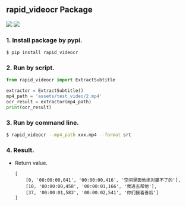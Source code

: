 ## rapid_videocr Package
<p>
    <a href=""><img src="https://img.shields.io/badge/Python->=3.7,<=3.10-aff.svg"></a>
    <a href=""><img src="https://img.shields.io/badge/OS-Linux%2C%20Win%2C%20Mac-pink.svg"></a>
</p>


### 1. Install package by pypi.
```bash
$ pip install rapid_videocr
```

### 2. Run by script.
```python
from rapid_videocr import ExtractSubtitle

extractor = ExtractSubtitle()
mp4_path = 'assets/test_video/2.mp4'
ocr_result = extractor(mp4_path)
print(ocr_result)
```

### 3. Run by command line.
```bash
$ rapid_videocr --mp4_path xxx.mp4 --format srt
```

### 4. Result.
- Return value.
    ```text
    [
        [0, '00:00:00,041', '00:00:00,416', '空间里面他绝对赢不了的'],
        [10, '00:00:00,458', '00:00:01,166', '我进去帮他'],
        [37, '00:00:01,583', '00:00:02,541', '你们接着善后']
    ]
    ```